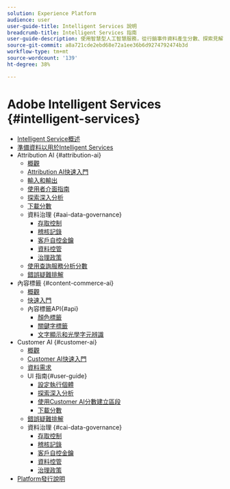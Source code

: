 ```yaml
---
solution: Experience Platform
audience: user
user-guide-title: Intelligent Services 說明
breadcrumb-title: Intelligent Services 指南
user-guide-description: 使用智慧型人工智慧服務，從行銷事件資料產生分數、探索見解並建立區段。
source-git-commit: a8a721cde2ebd68e72a1ee36b6d9274792474b3d
workflow-type: tm+mt
source-wordcount: '139'
ht-degree: 38%

---
```



# Adobe Intelligent Services {#intelligent-services}

- [Intelligent Service概述](home.md)
- [準備資料以用於Intelligent Services](data-preparation.md)
- Attribution AI {#attribution-ai}
   - [概觀](attribution-ai/overview.md)
   - [Attribution AI快速入門](attribution-ai/getting-started.md)
   - [輸入和輸出](attribution-ai/input-output.md)
   - [使用者介面指南](attribution-ai/user-guide.md)
   - [探索深入分析](attribution-ai/discover-insights.md)
   - [下載分數](attribution-ai/download-scores.md)
   - 資料治理 {#aai-data-governance}
      - [存取控制](attribution-ai/aai-data-governance/access-controls.md)
      - [稽核記錄](attribution-ai/aai-data-governance/audit-logs.md)
      - [客戶自控金鑰](attribution-ai/aai-data-governance/customer-managed-keys.md)
      - [資料控管](attribution-ai/aai-data-governance/data-governance.md)
      - [治理政策](attribution-ai/aai-data-governance/governance-policies.md)
   - [使用查詢服務分析分數](attribution-ai/aai-query-service.md)
   - [錯誤疑難排解](attribution-ai/troubleshooting.md)
- 內容標籤 {#content-commerce-ai}
   - [概觀](content-commerce-ai/overview.md)
   - [快速入門](content-commerce-ai/getting-started.md)
   - 內容標籤API{#api}
      - [顏色標籤](content-commerce-ai/api/color-tagging.md)
      - [關鍵字標籤](content-commerce-ai/api/keyword-tagging.md)
      - [文字顯示和光學字元辨識](content-commerce-ai/api/optical-character-recognition.md)
- Customer AI {#customer-ai}
   - [概觀](customer-ai/overview.md)
   - [Customer AI快速入門](customer-ai/getting-started.md)
   - [資料需求](customer-ai/data-requirements.md)
   - UI 指南{#user-guide}
      - [設定執行個體](customer-ai/user-guide/configure.md)
      - [探索深入分析](customer-ai/user-guide/discover-insights.md)
      - [使用Customer AI分數建立區段](customer-ai/user-guide/create-segment.md)
      - [下載分數](customer-ai/user-guide/download-scores.md)
   - [錯誤疑難排解](customer-ai/troubleshooting.md)
   - 資料治理 {#cai-data-governance}
      - [存取控制](customer-ai/cai-data-governance/access-controls.md)
      - [稽核記錄](customer-ai/cai-data-governance/audit-logs.md)
      - [客戶自控金鑰](customer-ai/cai-data-governance/customer-managed-keys.md)
      - [資料控管](customer-ai/cai-data-governance/data-governance.md)
      - [治理政策](customer-ai/cai-data-governance/governance-policies.md)
- [Platform發行說明](https://www.adobe.com/go/platform-release-notes_tw)
